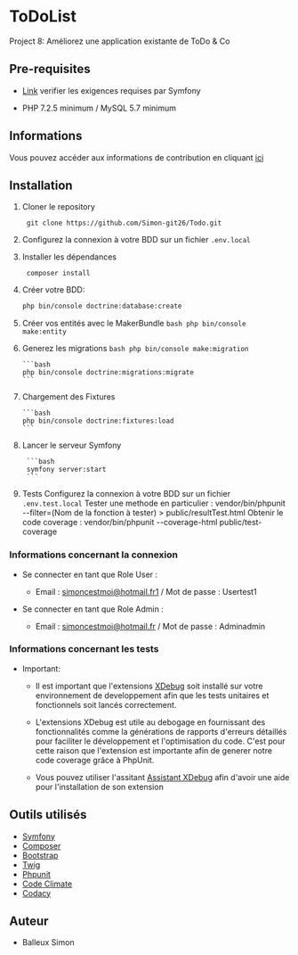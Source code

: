 ToDoList
========
Project 8: Améliorez une application existante de ToDo & Co


## Pre-requisites
- [Link](https://symfony.com/doc/5.x/setup.html#technical-requirements) verifier les exigences requises par Symfony

- PHP 7.2.5 minimum / MySQL 5.7 minimum

## Informations

Vous pouvez accéder aux informations de contribution en cliquant [ici](https://github.com/Simon-git26/Todo/blob/master/contribution.md)

## Installation

1. Cloner le repository 

        git clone https://github.com/Simon-git26/Todo.git

2. Configurez la connexion à votre BDD sur un fichier `.env.local`

3. Installer les dépendances

        composer install
        
4. Créer votre BDD:
      ```bash
      php bin/console doctrine:database:create
      ```

5.  Créer vos entités avec le MakerBundle
        ```bash
        php bin/console make:entity
        ```

6.  Generez les migrations
        ```bash
        php bin/console make:migration
        ```
      
        ```bash
        php bin/console doctrine:migrations:migrate
        ```

7.  Chargement des Fixtures

        ```bash
        php bin/console doctrine:fixtures:load 
        ```

8. Lancer le serveur Symfony
   
        ```bash
        symfony server:start
        ```  

9. Tests
        Configurez la connexion à votre BDD sur un fichier `.env.test.local`
        Tester une methode en particulier : vendor/bin/phpunit --filter=(Nom de la fonction à tester) > public/resultTest.html
        Obtenir le code coverage : vendor/bin/phpunit --coverage-html public/test-coverage


### Informations concernant la connexion
  * Se connecter en tant que Role User :
     * Email : simoncestmoi@hotmail.fr1 / Mot de passe : Usertest1

  * Se connecter en tant que Role Admin :
     * Email : simoncestmoi@hotmail.fr / Mot de passe : Adminadmin


### Informations concernant les tests

  * Important:
     * Il est important que l'extensions [XDebug](https://xdebug.org/) soit installé sur votre environnement de developpement afin que les tests unitaires et fonctionnels soit lancés correctement.

     * L'extensions XDebug est utile au debogage en fournissant des fonctionnalités comme la générations de rapports d'erreurs détaillés pour faciliter le développement et l'optimisation du code. C'est pour cette raison que l'extension est importante afin de generer notre code coverage grâce à PhpUnit.

     * Vous pouvez utiliser l'assitant [Assistant XDebug](https://xdebug.org/wizard) afin d'avoir une aide pour l'installation de son extension
 
 ## Outils utilisés

  * [Symfony](https://symfony.com/)
  * [Composer](https://getcomposer.org/)
  * [Bootstrap](https://getbootstrap.com/)
  * [Twig](https://twig.symfony.com/)
  * [Phpunit](https://phpunit.de/)
  * [Code Climate](https://codeclimate.com/)
  * [Codacy](https://www.codacy.com/)
  
## Auteur

  * Balleux Simon